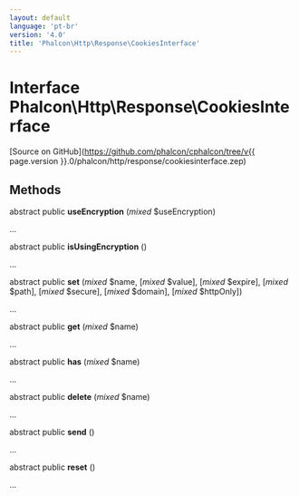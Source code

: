 ```yaml
---
layout: default
language: 'pt-br'
version: '4.0'
title: 'Phalcon\Http\Response\CookiesInterface'
---
```

# Interface **Phalcon\Http\Response\CookiesInterface**

[Source on GitHub](https://github.com/phalcon/cphalcon/tree/v{{ page.version }}.0/phalcon/http/response/cookiesinterface.zep)

## Methods

abstract public **useEncryption** (*mixed* $useEncryption)

...

abstract public **isUsingEncryption** ()

...

abstract public **set** (*mixed* $name, [*mixed* $value], [*mixed* $expire], [*mixed* $path], [*mixed* $secure], [*mixed* $domain], [*mixed* $httpOnly])

...

abstract public **get** (*mixed* $name)

...

abstract public **has** (*mixed* $name)

...

abstract public **delete** (*mixed* $name)

...

abstract public **send** ()

...

abstract public **reset** ()

...